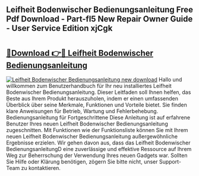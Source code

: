 ## Leifheit Bodenwischer Bedienungsanleitung Free Pdf Download - Part-fI5 New Repair Owner Guide - User Service Edition xjCgk

# <h2><a href="http://df4uve.blite.top/?on=Leifheit+Bodenwischer+Bedienungsanleitung">🔗Download 👉🔴 Leifheit Bodenwischer Bedienungsanleitung</a></h2>

[![Leifheit Bodenwischer Bedienungsanleitung new download](https://i.imgur.com/lujVjoI.png)](http://df4uve.blite.top/?on=Leifheit+Bodenwischer+Bedienungsanleitung)
Hallo und willkommen zum Benutzerhandbuch für Ihr neu installiertes Leifheit Bodenwischer Bedienungsanleitung. Dieser Leitfaden soll Ihnen helfen, das Beste aus Ihrem Produkt herauszuholen, indem er einen umfassenden Überblick über seine Merkmale, Funktionen und Vorteile bietet. Sie finden klare Anweisungen für Betrieb, Wartung und Fehlerbehebung. Bedienungsanleitung für Fortgeschrittene Diese Anleitung ist auf erfahrene Benutzer Ihres neuen Leifheit Bodenwischer Bedienungsanleitung zugeschnitten. Mit Funktionen wie der Funktionsliste können Sie mit Ihrem neuen Leifheit Bodenwischer Bedienungsanleitung außergewöhnliche Ergebnisse erzielen. Wir gehen davon aus, dass das Leifheit Bodenwischer BedienungsanleitungD eine zuverlässige und effektive Ressource auf Ihrem Weg zur Beherrschung der Verwendung Ihres neuen Gadgets war. Sollten Sie Hilfe oder Klärung benötigen, zögern Sie bitte nicht, unser Support-Team zu kontaktieren.
